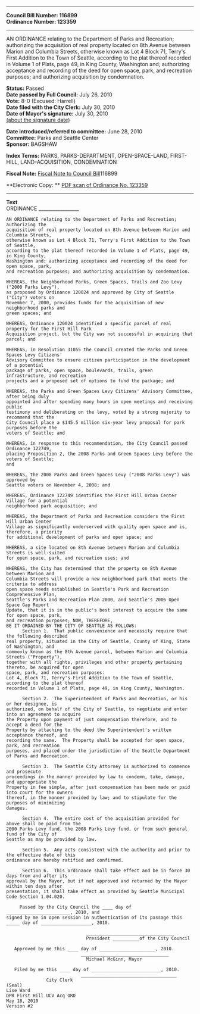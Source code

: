 * * * * *  
  
**Council Bill Number: [](#h0)[](#h2)116899**   
**Ordinance Number: 123359**  
  
* * * * *  
  
AN ORDINANCE relating to the Department of Parks and Recreation; authorizing the acquisition of real property located on 8th Avenue between Marion and Columbia Streets, otherwise known as Lot 4 Block 71, Terry's First Addition to the Town of Seattle, according to the plat thereof recorded in Volume 1 of Plats, page 49, in King County, Washington and; authorizing acceptance and recording of the deed for open space, park, and recreation purposes; and authorizing acquisition by condemnation.  
  
**Status:** Passed   
**Date passed by Full Council:** July 26, 2010   
**Vote:** 8-0 (Excused: Harrell)   
**Date filed with the City Clerk:** July 30, 2010   
**Date of Mayor's signature:** July 30, 2010   
[(about the signature date)](/~public/approvaldate.htm)   
  
  
**Date introduced/referred to committee:** June 28, 2010   
**Committee:** Parks and Seattle Center   
**Sponsor:** BAGSHAW   
  
**Index Terms:** PARKS, PARKS-DEPARTMENT, OPEN-SPACE-LAND, FIRST-HILL, LAND-ACQUISITION, CONDEMNATION  
  
**Fiscal Note:** [Fiscal Note to Council Bill](http://clerk.seattle.gov/~public/fnote/116899.htm)[](#h1)[](#h3)116899  
  
**Electronic Copy: ** [PDF scan of Ordinance No. 123359](/~archives/Ordinances/Ord_123359.pdf)  
  
* * * * *  
  
**Text**  
    ORDINANCE _________________  
  
    AN ORDINANCE relating to the Department of Parks and Recreation; authorizing the  
    acquisition of real property located on 8th Avenue between Marion and Columbia Streets,  
    otherwise known as Lot 4 Block 71, Terry's First Addition to the Town of Seattle,  
    according to the plat thereof recorded in Volume 1 of Plats, page 49, in King County,  
    Washington and; authorizing acceptance and recording of the deed for open space, park,  
    and recreation purposes; and authorizing acquisition by condemnation.  
  
    WHEREAS, the Neighborhood Parks, Green Spaces, Trails and Zoo Levy ("2000 Parks Levy"),  
    as proposed by Ordinance 120024 and approved by City of Seattle ("City") voters on  
    November 7, 2000, provides funds for the acquisition of new neighborhood parks and  
    green spaces; and  
  
    WHEREAS, Ordinance 120024 identified a specific parcel of real property for the First Hill Park  
    Acquisition project, but the City was not successful in acquiring that parcel; and  
  
    WHEREAS, in Resolution 31055 the Council created the Parks and Green Spaces Levy Citizens'  
    Advisory Committee to ensure citizen participation in the development of a potential  
    package of parks, open space, boulevards, trails, green infrastructure, and recreation  
    projects and a proposed set of options to fund the package; and  
  
    WHEREAS, the Parks and Green Spaces Levy Citizens' Advisory Committee, after being duly  
    appointed and after spending many hours in open meetings and receiving public  
    testimony and deliberating on the levy, voted by a strong majority to recommend that the  
    City Council place a $145.5 million six-year levy proposal for park purposes before the  
    voters of Seattle; and  
  
    WHEREAS, in response to this recommendation, the City Council passed Ordinance 122749,  
    placing Proposition 2, the 2008 Parks and Green Spaces Levy before the voters of Seattle;  
    and  
  
    WHEREAS, the 2008 Parks and Green Spaces Levy ("2008 Parks Levy") was approved by  
    Seattle voters on November 4, 2008; and  
  
    WHEREAS, Ordinance 122749 identifies the First Hill Urban Center Village for a potential  
    neighborhood park acquisition; and  
  
    WHEREAS, the Department of Parks and Recreation considers the First Hill Urban Center  
    Village as significantly underserved with quality open space and is, therefore, a priority  
    for additional development of parks and open space; and  
  
    WHEREAS, a site located on 8th Avenue between Marion and Columbia Streets is well-suited  
    for open space, park, and recreation uses; and  
  
    WHEREAS, the City has determined that the property on 8th Avenue between Marion and  
    Columbia Streets will provide a new neighborhood park that meets the criteria to address  
    open space needs established in Seattle's Park and Recreation Comprehensive Plan,  
    Seattle's Parks and Recreation Plan 2000, and Seattle's 2006 Open Space Gap Report  
    Update, that it is in the public's best interest to acquire the same for open space, park,  
    and recreation purposes; NOW, THEREFORE,  
    BE IT ORDAINED BY THE CITY OF SEATTLE AS FOLLOWS:  
          Section 1.  That public convenience and necessity require that the following described  
    real property, situated in the City of Seattle, County of King, State of Washington, and  
    commonly known as the 8th Avenue parcel, between Marion and Columbia Streets ("Property"),  
    together with all rights, privileges and other property pertaining thereto, be acquired for open  
    space, park, and recreation purposes:  
    Lot 4, Block 71, Terry's First Addition to the Town of Seattle, according to the plat thereof  
    recorded in Volume 1 of Plats, page 49, in King County, Washington.  
  
          Section 2.  The Superintendent of Parks and Recreation, or his or her designee, is  
    authorized, on behalf of the City of Seattle, to negotiate and enter into an agreement to acquire  
    the Property upon payment of just compensation therefore, and to accept a deed for the  
    Property by attaching to the deed the Superintendent's written acceptance thereof, and  
    recording the same.  The Property shall be accepted for open space, park, and recreation  
    purposes, and placed under the jurisdiction of the Seattle Department of Parks and Recreation.  
  
          Section 3.  The Seattle City Attorney is authorized to commence and prosecute  
    proceedings in the manner provided by law to condemn, take, damage, and appropriate the  
    Property in fee simple, after just compensation has been made or paid into court for the owners  
    thereof, in the manner provided by law; and to stipulate for the purposes of minimizing  
    damages.  
  
          Section 4.  The entire cost of the acquisition provided for above shall be paid from the  
    2000 Parks Levy fund, the 2008 Parks Levy fund, or from such general fund of the City of  
    Seattle as may be provided by law.  
  
          Section 5.  Any acts consistent with the authority and prior to the effective date of this  
    ordinance are hereby ratified and confirmed.  
  
          Section 6.  This ordinance shall take effect and be in force 30 days from and after its  
    approval by the Mayor, but if not approved and returned by the Mayor within ten days after  
    presentation, it shall take effect as provided by Seattle Municipal Code Section 1.04.020.  
  
         Passed by the City Council the ____ day of ________________________, 2010, and  
    signed by me in open session in authentication of its passage this  
    _____ day of ___________________, 2010.  
  
                                  _________________________________  
                                  President __________of the City Council  
  
       Approved by me this ____ day of _____________________, 2010.  
                                _________________________________  
                                  Michael McGinn, Mayor  
  
       Filed by me this ____ day of __________________________, 2010.  
                                ____________________________________  
                   City Clerk  
    (Seal)  
    Lise Ward  
    DPR First Hill UCV Acq ORD  
    May 18, 2010  
    Version #2  
